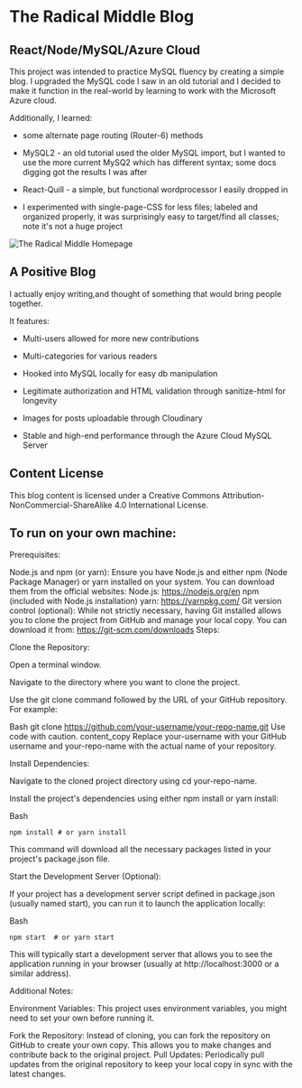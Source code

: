 # The Radical Middle Blog

## React/Node/MySQL/Azure Cloud

This project was intended to practice MySQL fluency by creating a simple blog. I upgraded the MySQL code I saw in an old tutorial and I decided to make it function in the real-world by learning to work with the Microsoft Azure cloud.

Additionally, I learned:

- some alternate page routing (Router-6) methods

- MySQL2 - an old tutorial used the older MySQL import, but I wanted to use the more current MySQ2 which has different syntax; some docs digging got the results I was after

- React-Quill - a simple, but functional wordprocessor I easily dropped in

- I experimented with single-page-CSS for less files; labeled and organized properly, it was surprisingly easy to target/find all classes; note it's not a huge project

![The Radical Middle Homepage](https://res.cloudinary.com/duysbh0j0/image/upload/v1716401635/nbygwx2yw6hf6io9fqy7.jpg)

## A Positive Blog

I actually enjoy writing,and thought of something that would bring people together.

It features:

- Multi-users allowed for more new contributions

- Multi-categories for various readers

- Hooked into MySQL locally for easy db manipulation

- Legitimate authorization and HTML validation through sanitize-html for longevity

- Images for posts uploadable through Cloudinary

- Stable and high-end performance through the Azure Cloud MySQL Server

## Content License

This blog content is licensed under a Creative Commons Attribution-NonCommercial-ShareAlike 4.0 International License.

## To run on your own machine:

Prerequisites:

Node.js and npm (or yarn): Ensure you have Node.js and either npm (Node Package Manager) or yarn installed on your system. You can download them from the official websites:
Node.js: https://nodejs.org/en
npm (included with Node.js installation)
yarn: https://yarnpkg.com/
Git version control (optional): While not strictly necessary, having Git installed allows you to clone the project from GitHub and manage your local copy. You can download it from: https://git-scm.com/downloads
Steps:

Clone the Repository:

Open a terminal window.

Navigate to the directory where you want to clone the project.

Use the git clone command followed by the URL of your GitHub repository. For example:

Bash
git clone https://github.com/your-username/your-repo-name.git
Use code with caution.
content_copy
Replace your-username with your GitHub username and your-repo-name with the actual name of your repository.

Install Dependencies:

Navigate to the cloned project directory using cd your-repo-name.

Install the project's dependencies using either npm install or yarn install:

Bash

`npm install # or yarn install`

This command will download all the necessary packages listed in your project's package.json file.

Start the Development Server (Optional):

If your project has a development server script defined in package.json (usually named start), you can run it to launch the application locally:

Bash

`npm start  # or yarn start`

This will typically start a development server that allows you to see the application running in your browser (usually at http://localhost:3000 or a similar address).

Additional Notes:

Environment Variables: This project uses environment variables, you might need to set your own before running it.

Fork the Repository: Instead of cloning, you can fork the repository on GitHub to create your own copy. This allows you to make changes and contribute back to the original project.
Pull Updates: Periodically pull updates from the original repository to keep your local copy in sync with the latest changes.
